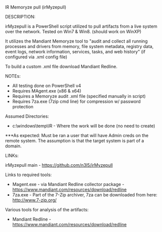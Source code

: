 
IR Memoryze pull (irMyzepull)

DESCRIPTION:

irMyzepull is a PowerShell script utilized to pull artifacts from a live system over the network. Tested on Win7 & Win8. (should work on WinXP) 

It utilizes the Mandiant Memoryze tool to "audit and collect all running processes and drivers from memory, file system metadata, registry data, event logs, network information, services, tasks, and web history" (if configured via .xml config file)

To build a custom .xml file download Mandiant Redline.
		
NOTEs: 
- All testing done on PowerShell v4
- Requires MAgent.exe (x86 & x64)
- Requires a Memoryze audit .xml file (specified manually in script)
- Requires 7za.exe (7zip cmd line) for compression w/ password protection
	
Assumed Directories:
- c:\windows\temp\IR - Where the work will be done (no need to create)
		
***As expected: Must be ran a user that will have Admin creds on the remote system. The assumption is that the target system is part of a domain.
	
LINKs:  
	
irMyzepull main - https://github.com/n3l5/irMyzepull
	
Links to required tools:
- Magent.exe - via Mandiant Redline collector package - https://www.mandiant.com/resources/download/redline
- 7za.exe - Part of the 7-Zip archiver, 7za can be downloaded from here: http://www.7-zip.org/
	
Various tools for analysis of the artifacts:
- Mandiant Redline - https://www.mandiant.com/resources/download/redline
